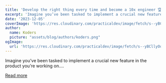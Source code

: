 ```yaml
---
title: 'Develop the right thing every time and become a 10x engineer 🏆: The art of writing RFCs 🥋'
excerpt: 'Imagine you’ve been tasked to implement a crucial new feature in the product you’re working on....'
date: '2023-12-05'
coverImage: 'https://res.cloudinary.com/practicaldev/image/fetch/s--yBCllyOq--/c_imagga_scale,f_auto,fl_progressive,h_420,q_auto,w_1000/https://dev-to-uploads.s3.amazonaws.com/uploads/articles/h52j7hxuvvq89db1o201.png'
author:
  name: Koders
  picture: "assets/blog/authors/koders.png"
ogImage:
  url: 'https://res.cloudinary.com/practicaldev/image/fetch/s--yBCllyOq--/c_imagga_scale,f_auto,fl_progressive,h_420,q_auto,w_1000/https://dev-to-uploads.s3.amazonaws.com/uploads/articles/h52j7hxuvvq89db1o201.png'
---
```


Imagine you’ve been tasked to implement a crucial new feature in the product you’re working on....

[Read more](https://dev.to/wasp/develop-the-right-thing-every-time-and-become-a-10x-engineer-the-art-of-writing-rfcs-2mc6)
